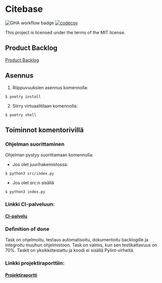 # Citebase

![GHA workflow badge](https://github.com/BananaMayo/Citebase/workflows/CI/badge.svg)
[![codecov](https://codecov.io/gh/BananaMayo/Citebase/branch/main/graph/badge.svg?token=B2EWB0O9WQ)](https://codecov.io/gh/BananaMayo/Citebase)

This project is licensed under the terms of the MIT license.

## Product Backlog
[Product Backlog](https://docs.google.com/spreadsheets/d/1Vgykm0RkudteIoG1uGLySVpMnRyPw8JiHMKXIQHLDTE/edit?usp=sharing)

## Asennus
1. Riippuvuuksien asennus komennolla:
```
$ poetry install
```
2. Siirry virtuaalitilaan komennolla:
```
$ poetry shell
```
## Toiminnot komentorivillä
### Ohjelman suorittaminen
Ohjelman pystyy suorittamaan komennolla:

* Jos olet juurihakemistossa:
```
$ python3 src/index.py
```
* Jos olet src:n sisällä
```
$ python3 index.py
```

### Linkki CI-palveluun: 
#### [CI-palvelu](https://github.com/BananaMayo/Citebase/actions)

### **Definition of done**

Task on ohjelmoitu, testaus automatisoitu, dokumentoitu backlogille ja integroitu muuhun ohjelmistoon. Task on valmis, kun sen testikattavuus on 70%. Taskit on yksikkötestattu ja koodi ei sisällä Pylint-virheitä.

### Linkki projektiraporttiin:
#### [Projektiraportti](https://helsinkifi-my.sharepoint.com/:w:/g/personal/tuomists_ad_helsinki_fi/EfsGCbspaiNOquQpp59GL7oBfOtAeALdmcDGNkYp_Hyyew?e=uAtowj)
